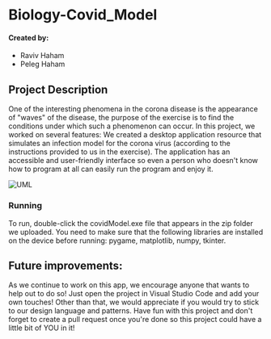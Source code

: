 # Biology-Covid_Model

#### Created by:
- Raviv Haham
- Peleg Haham

Project Description
-
One of the interesting phenomena in the corona disease is the appearance of "waves" of the disease, the purpose of the exercise is to find the conditions under which such a phenomenon can occur.
In this project, we worked on several features:
We created a desktop application resource that simulates an infection model for the corona virus (according to the instructions provided to us in the exercise).
The application has an accessible and user-friendly interface so even a person who doesn't know how to program at all can easily run the program and enjoy it.


![UML](https://imgur.com/W2JYspE.png)


### Running
To run, double-click the covidModel.exe file that appears in the zip folder we uploaded.
You need to make sure that the following libraries are installed on the device before running:
pygame, matplotlib, numpy, tkinter.


## Future improvements:

As we continue to work on this app, we encourage anyone that wants to help out to do so!
Just open the project in Visual Studio Code and add your own touches!
Other than that, we would appreciate if you would try to stick to our design language and patterns.
Have fun with this project and don't forget to create a pull request once you're done so this project could have a little bit of YOU in it!
